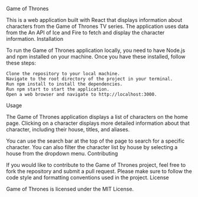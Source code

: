 Game of Thrones

This is a web application built with React that displays information about characters from the Game of Thrones TV series. The application uses data from the An API of Ice and Fire to fetch and display the character information.
Installation

To run the Game of Thrones application locally, you need to have Node.js and npm installed on your machine. Once you have these installed, follow these steps:

    Clone the repository to your local machine.
    Navigate to the root directory of the project in your terminal.
    Run npm install to install the dependencies.
    Run npm start to start the application.
    Open a web browser and navigate to http://localhost:3000.

Usage

The Game of Thrones application displays a list of characters on the home page. Clicking on a character displays more detailed information about that character, including their house, titles, and aliases.

You can use the search bar at the top of the page to search for a specific character. You can also filter the character list by house by selecting a house from the dropdown menu.
Contributing

If you would like to contribute to the Game of Thrones project, feel free to fork the repository and submit a pull request. Please make sure to follow the code style and formatting conventions used in the project.
License

Game of Thrones is licensed under the MIT License.
